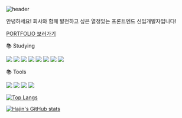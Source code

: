 ![header](https://capsule-render.vercel.app/api?type=waving&color=random&height=300&section=header&text=Hello✋%20%20I'm%20Hajin&fontSize=70&fontAlignY=40)

안녕하세요! 회사와 함께 발전하고 싶은 열정있는 프론트엔드 신입개발자입니다!


<a href="https://hajinkimm.github.io/portfolio/dist/">PORTFOLIO 보러가기</a></p>

📚 Studying

<img src="https://img.shields.io/badge/HTML5-E34F26?style=flat-square&logo=HTML5&logoColor=ffffff"/> <img src="https://img.shields.io/badge/CSS3-1572B6?style=flat-square&logo=CSS3&logoColor=ffffff"/> <img src="https://img.shields.io/badge/javascript-F7DF1E?style=flat-square&logo=javascript&logoColor=000000"/> <img src="https://img.shields.io/badge/react-61DAFB?style=flat-square&logo=react&logoColor=ffffff"/> <img src="https://img.shields.io/badge/sass-CC6699?style=flat-square&logo=sass&logoColor=ffffff"/> <img src="https://img.shields.io/badge/styledcomponents-DB7093?style=flat-square&logo=styledcomponents&logoColor=ffffff"/> <img src="https://img.shields.io/badge/vite-646CFF?style=flat-square&logo=vite&logoColor=ffffff"/> <img src="https://img.shields.io/badge/redux-764ABC?style=flat-square&logo=redux&logoColor=ffffff"/>

📚 Tools

<img src="https://img.shields.io/badge/figma-F24E1E?style=flat-square&logo=figma&logoColor=ffffff"/> <img src="https://img.shields.io/badge/github-181717?style=flat-square&logo=github&logoColor=ffffff"/> <img src="https://img.shields.io/badge/slack-181717?style=flat-square&logo=slack&logoColor=ffffff"/> <img src="https://img.shields.io/badge/notion-181717?style=flat-square&logo=notion&logoColor=ffffff"/>

[![Top Langs](https://github-readme-stats.vercel.app/api/top-langs/?username=HajinKimm&layout=compact&min-height=170)](https://github.com/HajinKimm/github-readme-stats)

[![Hajin's GitHub stats](https://github-readme-stats.vercel.app/api?username=HajinKimm&hide=stars)](https://github.com/HajinKimm/github-readme-stats)



